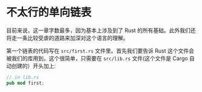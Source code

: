 # 不太行的单向链表

目前来说，这一章字数最多，因为基本上涉及到了 Rust 的所有基础。此外我们还将走一条比较受虐的道路来加深对这个语言的理解。

第一个链表的代码写在 `src/first.rs` 文件里。首先我们要告诉 Rust 这个文件会被我们的库用到。这个很简单，只需要在 `src/lib.rs` 文件(这个文件是 Cargo 自动创建的）开头加上:

```rust ,ignore
// in lib.rs
pub mod first;
```

